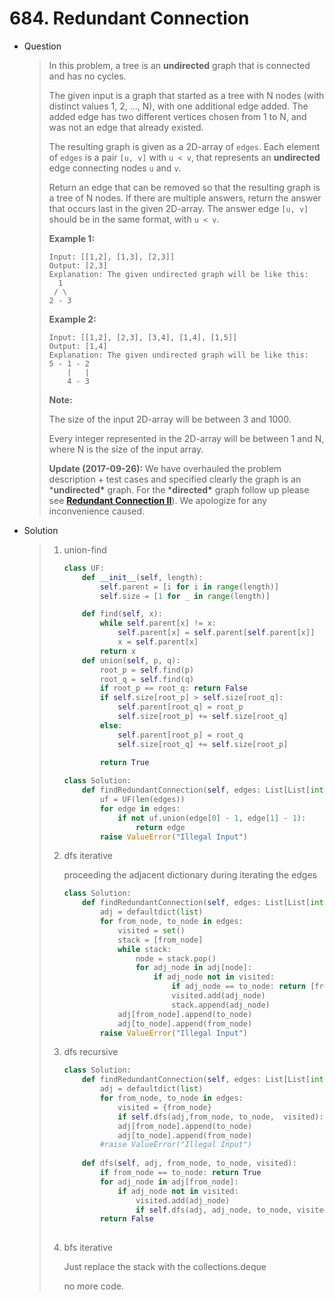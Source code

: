 # 684. Redundant Connection

- Question

  > In this problem, a tree is an **undirected** graph that is connected and has no cycles.
  >
  > The given input is a graph that started as a tree with N nodes (with distinct values 1, 2, ..., N), with one additional edge added. The added edge has two different vertices chosen from 1 to N, and was not an edge that already existed.
  >
  > The resulting graph is given as a 2D-array of `edges`. Each element of `edges` is a pair `[u, v]` with `u < v`, that represents an **undirected** edge connecting nodes `u` and `v`.
  >
  > Return an edge that can be removed so that the resulting graph is a tree of N nodes. If there are multiple answers, return the answer that occurs last in the given 2D-array. The answer edge `[u, v]` should be in the same format, with `u < v`.
  >
  > **Example 1:**
  >
  > ```
  > Input: [[1,2], [1,3], [2,3]]
  > Output: [2,3]
  > Explanation: The given undirected graph will be like this:
  >   1
  >  / \
  > 2 - 3
  > ```
  >
  > 
  >
  > **Example 2:**
  >
  > ```
  > Input: [[1,2], [2,3], [3,4], [1,4], [1,5]]
  > Output: [1,4]
  > Explanation: The given undirected graph will be like this:
  > 5 - 1 - 2
  >     |   |
  >     4 - 3
  > ```
  >
  > 
  >
  > **Note:**
  >
  > The size of the input 2D-array will be between 3 and 1000.
  >
  > Every integer represented in the 2D-array will be between 1 and N, where N is the size of the input array.
  >
  > 
  >
  > 
  >
  > **Update (2017-09-26):**
  > We have overhauled the problem description + test cases and specified clearly the graph is an ***undirected\*** graph. For the ***directed\*** graph follow up please see **[Redundant Connection II](https://leetcode.com/problems/redundant-connection-ii/description/)**). We apologize for any inconvenience caused.

- Solution

  > 1. union-find
  >
  >    ```python
  >    class UF:
  >        def __init__(self, length):
  >            self.parent = [i for i in range(length)]
  >            self.size = [1 for _ in range(length)]
  >    
  >        def find(self, x):
  >            while self.parent[x] != x:
  >                self.parent[x] = self.parent[self.parent[x]]
  >                x = self.parent[x]
  >            return x
  >        def union(self, p, q):
  >            root_p = self.find(p)
  >            root_q = self.find(q)
  >            if root_p == root_q: return False
  >            if self.size[root_p] > self.size[root_q]:
  >                self.parent[root_q] = root_p 
  >                self.size[root_p] += self.size[root_q]
  >            else:
  >                self.parent[root_p] = root_q
  >                self.size[root_q] += self.size[root_p]
  >    
  >            return True
  >        
  >    class Solution:
  >        def findRedundantConnection(self, edges: List[List[int]]) -> List[int]:
  >            uf = UF(len(edges))
  >            for edge in edges:
  >                if not uf.union(edge[0] - 1, edge[1] - 1):
  >                    return edge
  >            raise ValueError("Illegal Input")
  >    ```
  >
  > 2. dfs iterative
  >
  >    proceeding the adjacent dictionary during iterating the edges 
  >
  >    ```python
  >    class Solution:
  >        def findRedundantConnection(self, edges: List[List[int]]) -> List[int]:
  >            adj = defaultdict(list)
  >            for from_node, to_node in edges:
  >                visited = set()
  >                stack = [from_node]
  >                while stack:
  >                    node = stack.pop()
  >                    for adj_node in adj[node]:
  >                        if adj_node not in visited:
  >                            if adj_node == to_node: return [from_node, to_node]
  >                            visited.add(adj_node)
  >                            stack.append(adj_node)
  >                adj[from_node].append(to_node)
  >                adj[to_node].append(from_node)
  >            raise ValueError("Illegal Input")
  >    ```
  >
  > 3. dfs recursive
  >
  >    ```python
  >    class Solution:
  >        def findRedundantConnection(self, edges: List[List[int]]) -> List[int]:
  >            adj = defaultdict(list)
  >            for from_node, to_node in edges:
  >                visited = {from_node}
  >                if self.dfs(adj,from_node, to_node,  visited): return [from_node, to_node]
  >                adj[from_node].append(to_node)
  >                adj[to_node].append(from_node)
  >            #raise ValueError("Illegal Input")
  >        
  >        def dfs(self, adj, from_node, to_node, visited):
  >            if from_node == to_node: return True
  >            for adj_node in adj[from_node]:
  >                if adj_node not in visited:
  >                    visited.add(adj_node)
  >                    if self.dfs(adj, adj_node, to_node, visited): return True
  >            return False
  >            
  >    ```
  >
  > 4. bfs iterative
  >
  >    Just replace the stack with the collections.deque
  >
  >    no more code.

